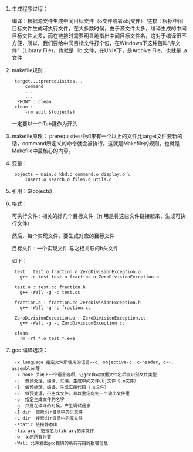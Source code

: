 1. 生成程序过程：

    编译：根据源文件生成中间目标文件（o文件或者obj文件）
    链接：根据中间目标文件生成可执行文件，在大多数时候，由于源文件太多，编译生成的中间目标文件太多，而在链接时需要明显地指出中间目标文件名，这对于编译很不方便，所以，我们要给中间目标文件打个包，在Windows下这种包叫“库文件”（Library File)，也就是 .lib 文件，在UNIX下，是Archive File，也就是 .a 文件

2. makefile规则：

        target...:prerequisites...
            command
            ...
            ...
        .PHONY : clean 
        clean : 
            -rm edit $(objects)

    一定要以一个Tab键作为开头 

3. makefile原理：
    prerequisites中如果有一个以上的文件比target文件要新的话，command所定义的命令就会被执行。这就是Makefile的规则。也就是Makefile中最核心的内容。

4. 变量：

        objects = main.o kbd.o command.o display.o \ 
            insert.o search.o files.o utils.o

5. 引用：$(objects)

6. 格式：

    可执行文件 : 相关的好几个目标文件（作用是将这些文件链接起来，生成可执行文件）

    然后，每个实现文件，要生成对应的目标文件

    目标文件 : 一个实现文件 与之相关联的h头文件

    如下：

        test : test.o fraction.o ZeroDivisionException.o
          g++ -o test test.o fraction.o ZeroDivisionException.o

        test.o : test.cc fraction.h
          g++ -Wall -g -c test.cc

        fraction.o : fraction.cc ZeroDivisionException.h
          g++ -Wall -g -c fraction.cc

        ZeroDivisionException.o : ZeroDivisionException.cc
          g++ -Wall -g -c ZeroDivisionException.cc

        clean:
          rm -rf *.o test *.exe

7. gcc 编译选项：

        -x language 指定文件所使用的语言--c, objective-c, c-header, c++, assembler等
        -x none 关闭上一个语言选项，让gcc自动根据文件名后缀识别文件类型
        -c  做预处理、编译、汇编，生成中间文件obj文件（.o文件）
        -S  做预处理、编译，生成汇编代码（.s文件）
        -E  做预处理，不生成文件，可以重定向到一个输出文件里
        -o  指定生成文件的名字
        -g  只是在编译的时候，产生调试信息
        -I dir  搜索dir目录中的头文件
        -L dir  搜索dir目录中的库文件
        -static 链接静态库
        -library  链接名为library的库文件
        -w  关闭所有告警
        -Wall 允许发出gcc提供的所有有用的报警信息
